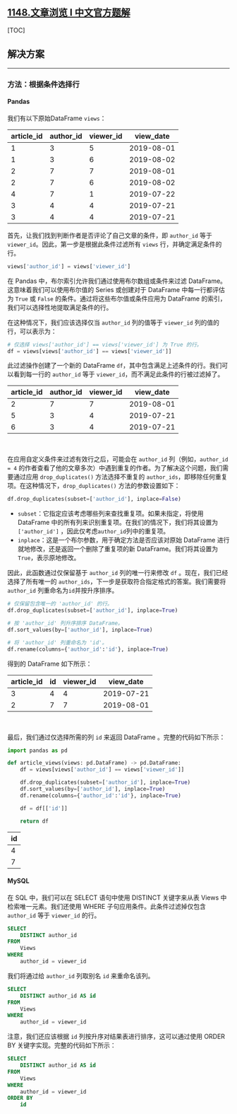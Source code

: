## [1148.文章浏览 I 中文官方题解](https://leetcode.cn/problems/article-views-i/solutions/100000/wen-zhang-liu-lan-i-by-leetcode-solution)
[TOC]



## 解决方案

---

### 方法：根据条件选择行

#### Pandas

我们有以下原始DataFrame `views`：

| article_id | author_id | viewer_id | view_date  |
| ---------- | --------- | --------- | ---------- |
| 1          | 3         | 5         | 2019-08-01 |
| 1          | 3         | 6         | 2019-08-02 |
| 2          | 7         | 7         | 2019-08-01 |
| 2          | 7         | 6         | 2019-08-02 |
| 4          | 7         | 1         | 2019-07-22 |
| 3          | 4         | 4         | 2019-07-21 |
| 3          | 4         | 4         | 2019-07-21 |

首先，让我们找到判断作者是否评论了自己文章的条件，即 `author_id` 等于 `viewer_id`。因此，第一步是根据此条件过滤所有 `views` 行，并确定满足条件的行。

```Python
views['author_id'] = views['viewer_id']
```

在 Pandas 中，布尔索引允许我们通过使用布尔数组或条件来过滤 DataFrame。这意味着我们可以使用布尔值的 Series 或创建对于 DataFrame 中每一行都评估为 `True` 或 `False` 的条件。通过将这些布尔值或条件应用为 DataFrame 的索引，我们可以选择性地提取满足条件的行。

在这种情况下，我们应该选择仅当 `author_id` 列的值等于 `viewer_id` 列的值的行，可以表示为：

```Python
# 仅选择 views['author_id'] == views['viewer_id'] 为 True 的行。
df = views[views['author_id'] == views['viewer_id']]
```

此过滤操作创建了一个新的 DataFrame `df`，其中包含满足上述条件的行。我们可以看到每一行的 `author_id` 等于 `viewer_id`，而不满足此条件的行被过滤掉了。

| article_id | author_id | viewer_id | view_date  |
| ---------- | --------- | --------- | ---------- |
| 2          | 7         | 7         | 2019-08-01 |
| 5          | 3         | 4         | 2019-07-21 |
| 6          | 3         | 4         | 2019-07-21 |


<br>

在应用自定义条件来过滤有效行之后，可能会在 `author_id` 列（例如，`author_id = 4` 的作者查看了他的文章多次）中遇到重复的作者。为了解决这个问题，我们需要通过应用 `drop_duplicates()` 方法选择不重复的 `author_ids`，即移除任何重复项。在这种情况下，`drop_duplicates()` 方法的参数设置如下：

```Python
df.drop_duplicates(subset=['author_id'], inplace=False)
```

- `subset`：它指定应该考虑哪些列来查找重复项。如果未指定，将使用 DataFrame 中的所有列来识别重复项。在我们的情况下，我们将其设置为 `['author_id']` ，因此仅考虑`author_id`列中的重复项。
- `inplace`：这是一个布尔参数，用于确定方法是否应该对原始 DataFrame 进行就地修改，还是返回一个删除了重复项的新 DataFrame。我们将其设置为 `True`，表示原地修改。

因此，此函数通过仅保留基于 `author_id` 列的唯一行来修改 `df` 。现在，我们已经选择了所有唯一的 `author_ids`，下一步是获取符合指定格式的答案。我们需要将 `author_id` 列重命名为`id`并按升序排序。

```Python
# 仅保留包含唯一的 'author_id' 的行。
df.drop_duplicates(subset=['author_id'], inplace=True)

# 按 'author_id' 列升序排序 DataFrame。
df.sort_values(by=['author_id'], inplace=True)

# 将 'author_id' 列重命名为 'id'。
df.rename(columns={'author_id':'id'}, inplace=True)
```

得到的 DataFrame 如下所示：

| article_id | id   | viewer_id | view_date  |
| ---------- | ---- | --------- | ---------- |
| 3          | 4    | 4         | 2019-07-21 |
| 2          | 7    | 7         | 2019-08-01 |



<br>


最后，我们通过仅选择所需的列 `id` 来返回 DataFrame 。完整的代码如下所示：

```Python
import pandas as pd

def article_views(views: pd.DataFrame) -> pd.DataFrame:
    df = views[views['author_id'] == views['viewer_id']]

    df.drop_duplicates(subset=['author_id'], inplace=True)
    df.sort_values(by=['author_id'], inplace=True)
    df.rename(columns={'author_id':'id'}, inplace=True)

    df = df[['id']]

    return df
```

| id   |
| ---- |
| 4    |
| 7    |




#### MySQL

在 SQL 中，我们可以在 SELECT 语句中使用 DISTINCT 关键字来从表 Views 中检索唯一元素。我们还使用 WHERE 子句应用条件。此条件过滤掉仅包含 `author_id` 等于 `viewer_id` 的行。

```sql
SELECT 
    DISTINCT author_id 
FROM 
    Views 
WHERE 
    author_id = viewer_id 
```

我们将通过给 `author_id` 列取别名 `id` 来重命名该列。

```sql
SELECT 
    DISTINCT author_id AS id 
FROM 
    Views 
WHERE 
    author_id = viewer_id  
```

注意，我们还应该根据 `id` 列按升序对结果表进行排序，这可以通过使用 ORDER BY 关键字实现。完整的代码如下所示：

```sql
SELECT 
    DISTINCT author_id AS id 
FROM 
    Views 
WHERE 
    author_id = viewer_id 
ORDER BY 
    id 
```